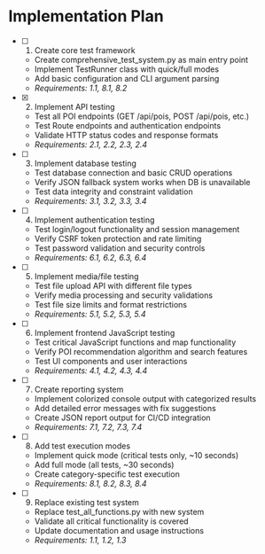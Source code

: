 # Implementation Plan

- [ ] 1. Create core test framework
  - Create comprehensive_test_system.py as main entry point
  - Implement TestRunner class with quick/full modes
  - Add basic configuration and CLI argument parsing
  - _Requirements: 1.1, 8.1, 8.2_

- [x] 2. Implement API testing
  - Test all POI endpoints (GET /api/pois, POST /api/pois, etc.)
  - Test Route endpoints and authentication endpoints
  - Validate HTTP status codes and response formats
  - _Requirements: 2.1, 2.2, 2.3, 2.4_

- [ ] 3. Implement database testing
  - Test database connection and basic CRUD operations
  - Verify JSON fallback system works when DB is unavailable
  - Test data integrity and constraint validation
  - _Requirements: 3.1, 3.2, 3.3, 3.4_

- [ ] 4. Implement authentication testing
  - Test login/logout functionality and session management
  - Verify CSRF token protection and rate limiting
  - Test password validation and security controls
  - _Requirements: 6.1, 6.2, 6.3, 6.4_

- [ ] 5. Implement media/file testing
  - Test file upload API with different file types
  - Verify media processing and security validations
  - Test file size limits and format restrictions
  - _Requirements: 5.1, 5.2, 5.3, 5.4_

- [ ] 6. Implement frontend JavaScript testing
  - Test critical JavaScript functions and map functionality
  - Verify POI recommendation algorithm and search features
  - Test UI components and user interactions
  - _Requirements: 4.1, 4.2, 4.3, 4.4_

- [ ] 7. Create reporting system
  - Implement colorized console output with categorized results
  - Add detailed error messages with fix suggestions
  - Create JSON report output for CI/CD integration
  - _Requirements: 7.1, 7.2, 7.3, 7.4_

- [ ] 8. Add test execution modes
  - Implement quick mode (critical tests only, ~10 seconds)
  - Add full mode (all tests, ~30 seconds)
  - Create category-specific test execution
  - _Requirements: 8.1, 8.2, 8.3, 8.4_

- [ ] 9. Replace existing test system
  - Replace test_all_functions.py with new system
  - Validate all critical functionality is covered
  - Update documentation and usage instructions
  - _Requirements: 1.1, 1.2, 1.3_